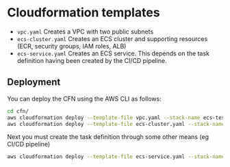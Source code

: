 # Cloudformation templates

- `vpc.yaml` Creates a VPC with two public subnets
- `ecs-cluster.yaml` Creates an ECS cluster and supporting resources (ECR, security groups, IAM roles, ALB)
- `ecs-service.yaml` Creates an ECS service. This depends on the task definition having been created by the CI/CD pipeline.

## Deployment

You can deploy the CFN using the AWS CLI as follows:

```bash
cd cfn/
aws cloudformation deploy --template-file vpc.yaml --stack-name ecs-test-vpc --parameter-overrides file://parameters.json
aws cloudformation deploy --template-file ecs-cluster.yaml --stack-name ecs-test-cluster --parameter-overrides file://parameters.json --capabilities CAPABILITY_NAMED_IAM
```

Next you must create the task definition through some other means (eg CI/CD pipeline)

```bash
aws cloudformation deploy --template-file ecs-service.yaml --stack-name ecs-test-service --parameter-overrides file://parameters.json
```

